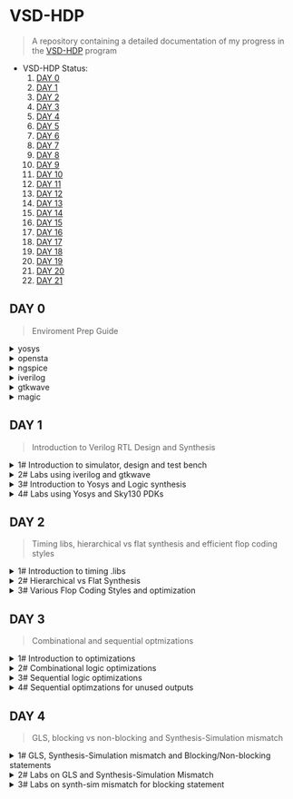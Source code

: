 # VSD-HDP
> A repository containing a detailed documentation of my progress in the [VSD-HDP](https://www.vlsisystemdesign.com/hdp/) program

* VSD-HDP Status:
     1. [DAY 0](#day-0)
     2. [DAY 1](#day-1)
     3. [DAY 2](#day-2)
     4. [DAY 3](#day-3)
     5. [DAY 4](#day-4)
     6. [DAY 5](#day-5)
     7. [DAY 6](#day-6)
     8. [DAY 7](#day-7)
     9. [DAY 8](#day-8)
     10. [DAY 9](#day-9)
     11. [DAY 10](#day-10)
     12. [DAY 11](#day-11)
     13. [DAY 12](#day-12)
     14. [DAY 13](#day-13)
     15. [DAY 14](#day-14)
     16. [DAY 15](#day-15)
     17. [DAY 16](#day-16)
     18. [DAY 17](#day-17)
     19. [DAY 18](#day-18)
     20. [DAY 19](#day-19)
     21. [DAY 20](#day-20)
     22. [DAY 21](#day-21)

## DAY 0
> Enviroment Prep Guide
<details>
<summary> yosys </summary>

Installation of OpenSource RTL synthesis tool - Yosys
```bash
$ apt install yosys
```
![yosys](https://github.com/nutc4k3/vsd-hdp/assets/25620946/b184573f-9d18-4f45-9beb-8b75ac438a1e)

</details>
 <details>
<summary> opensta </summary>
Installation of OpenSource gate level static timing verifier - OpenSta
 ```bash
sudo apt install cmake clang gcctcl swig bison flex
git clone https://github.com/The-OpenROAD-Project/OpenSTA.git
cd OpenSTA
mkdir build
cd build
cmake ..
make
apt install opensta
```
![image](https://github.com/nutc4k3/vsd-hdp/assets/25620946/9a10a693-b5ba-4ae0-8fb5-ea41204b4305)

</details>
 <details>
 <summary> ngspice </summary>

Installation of OpenSource Spice (analog electronic circuit) simulator - NgSpice
 ```bash
wget https://sourceforge.net/projects/ngspice/files/ng-spice-rework/old-releases/37/ngspice-37.tar.gz/download -o ngspice-37.tar.gz
tar -zxvf ngspice-37.tar.gz
cd ngspice-37
mkdir release
cd release
../configure  --with-x --with-readline=yes --disable-debug
make
sudo make install
 ```
![image](https://github.com/nutc4k3/vsd-hdp/assets/25620946/ac6a5e67-57df-4f20-bf7f-271b0b7df33e)

</details>
 <details>
 <summary> iverilog </summary>


 Installation of OpenSource Icarus Verilog Compilation System - iverilog:
  ```bash
sudo apt install iverilog
 ```
![image](https://github.com/nutc4k3/vsd-hdp/assets/25620946/21a91871-c916-480d-9b18-aadc9665ddb2)

</details>

 <details>
 <summary> gtkwave </summary>


Installation of OpenSource Electronic waveform viewer - gtkwave:
  ```bash
sudo apt install gtkwave
 ```
![image](https://github.com/nutc4k3/vsd-hdp/assets/25620946/64f7d6ed-e4bb-4b45-9ab5-90e1fcc44d5f)

</details>
<details>
 <summary> magic  </summary>


 Installation of OpenSource VLSI Layout tool - magic:
  ```bash
sudo apt install m4 tcsh csh libx11-dev libx11-dev tcl-dev tk-dev libcairo2-dev mesa-common-dev libglu1-mesa-dev libncurses-dev magic
 ```

![image](https://github.com/nutc4k3/vsd-hdp/assets/25620946/ae34f23e-0e8a-46cc-ae66-186437e8479f)

</details>

## DAY 1
> Introduction to Verilog RTL Design and Synthesis

<details>
 <summary> 1# Introduction to simulator, design and test bench </summary>

- Simulator is a tool for checking the design. The RTL design is a implementation of a spec. The intent of the spec needs to be verified by simulating the design. The tool used for this is iverilog.
- Design is the verilog code (or codes/files) which has the intended functionality to meet with the required spec.
- Test Bench is the setup to ensure the above situation happens by appling a stimulus (test_vector) to the design and checking its functionality.
- Simulation looks for changes on the input signals by evaluating the output. If there is no change in the input, evaluation does not happen.

![image](https://github.com/nutc4k3/vsd-hdp/assets/25620946/9f057684-677d-4a0a-bbf7-0270b9054e78)

In iverilog, the simulation flow looks like this:

![image](https://github.com/nutc4k3/vsd-hdp/assets/25620946/060988a9-028e-4167-a6bc-08ea1830d416)


</details>	
<details>
 <summary> 2# Labs using iverilog and gtkwave </summary>

Clone the below repo as it contains library and standard cells verilog modules (test_bench files, source files, lab files, etc)

```bash
git clone https://github.com/kunalg123/sky130RTLDesignAndSynthesisWorkshop.git
```

1. Go to verilog_files folder, where the verilog files and its test_bench correspondence are located. To use it with iverilog, start by creating the output file (a.out):

```bash
iverilog good_mux.v tb_good_mux.v
```

2. Execute the a.out file to generate the VCD info as a .vcd file:

```bash
./a.out
```

3. View the VCD info in gtkwave:
```bash
gtkwave tb_good_mux.vcd
```

![image](https://github.com/nutc4k3/vsd-hdp/assets/25620946/2b39b43a-4efe-4c29-b704-65f9990174c5)
uut (unit under test)/drag and drop selecting the inputs to the signals window and zoom fit to view the waveforms. Find Next End arrows allows to jump between transitions.

Files used:

![image](https://github.com/nutc4k3/vsd-hdp/assets/25620946/83f385f9-0224-46ff-81b9-436f339ed689)
![image](https://github.com/nutc4k3/vsd-hdp/assets/25620946/fa9fecfc-e0fa-4e2a-8fd2-88078d6d45b4)

</details>
<details>
 <summary> 3# Introduction to Yosys and Logic synthesis </summary>

Yosys is the synthetizer used for converting the RTL to netlist (represantation of the design in standard cells and .lib), as represented below:
![image](https://github.com/nutc4k3/vsd-hdp/assets/25620946/d89f5468-cfa1-4fbb-ab34-56e1e5497a41)

It is important to verify the synthesis as well by comparing both vcd files (RTL tb output and netlist tb output), as follows:

![image](https://github.com/nutc4k3/vsd-hdp/assets/25620946/c19db8ef-9348-4b40-9740-fd637593b2f9)

This means that the netlist and the RTL are simply two representations of the design. The netlist representing rhe design in terms of standard cells and the RTL in terms of behavior.

Logic Synthesis comes to resolve the problem of translating RTL code to Digital Logic Circuit form (Gate level translation + connecyions between the gates) by giving out the netlist file.

![image](https://github.com/nutc4k3/vsd-hdp/assets/25620946/122d1e02-068f-41f1-9787-6c525521b896)

.lib is a collection of all standard cells or logical modules available, like the basic logical modules AND, OR, NOT, etc; as well as different flavors of these gates and their functionalities (slow, medium and fast versions/ 2, 3, 4 input versions).

![image](https://github.com/nutc4k3/vsd-hdp/assets/25620946/7590b847-b4bc-4c69-8cbf-5330278aa863)
DFFa = flip flop A
DFFb = flip flop B
COMBI = Combinational logic
CLK = clock
Tclk = Max speed
Tcq_a = Propagation delay of DFFa
Tcombi = Propagation delay of COMBI
Tsetup_b = Setup time to reach the clock rate of DFFb
fclk (max clk freq) = 1/Tclk (minimum clock period needed) ---> performance

So, are faster cells needed? Yes, to increase performance until the required state, but we need slower cells to meet HOLD. The collection of these forms the .lib.
![image](https://github.com/nutc4k3/vsd-hdp/assets/25620946/3b18a82a-2ca2-4f2e-ad35-1fd5264be81f)

What we want is for DFFb capture whatever data was launched in the previous cycle from DFFa, not the one before. That is why we need HOLD. The interval between DFFa1 and DFFb1 should be greater than HOLD.

LOAD in Digital Logic Circuit is the capacitance, less capacitance between two transistors A and B, lesser the cell delay. Wider transistors, low delay -> more power and area as well. 
Constraints is the guidance offered to the synthetizer to select the best flavour of cells.
Synthesis example:
![image](https://github.com/nutc4k3/vsd-hdp/assets/25620946/fd0a8ccd-af47-49c4-b505-58a897daf023)


</details>
<details>
 <summary> 4# Labs using Yosys and Sky130 PDKs </summary>

The following commands show how to use yosys:
```bash
yosys
```

Once inside yosys, read_liberty command can be used to read libraries:
```bash
read_liberty -lib ../lib/sky130_fd_sc_hd__tt_025C_1v80.lib
```

The command to read the design is:
```bash
read_verilog good_mux.v
```

To synthesize the design we specify the module to use (good_mux):
```bash
synth -top good_mux
```

To generate the netlist:
```bash
abc -liberty ../lib/sky130_fd_sc_hd__tt_025C_1v80.lib
```
To view the logic it realized in graphical form write show inside yosys:

![image](https://github.com/nutc4k3/vsd-hdp/assets/25620946/08730852-683b-4c75-b953-f552f05880c4)

The commands to write the netlist are (the second simplify the netlist):
```bash
write_verilog good_mux_netlist.v
write_verilog -noattr good_mux_netlist.v
```
![image](https://github.com/nutc4k3/vsd-hdp/assets/25620946/9d8e2452-b7de-406c-9010-16ebeeb4fa21)

![image](https://github.com/nutc4k3/vsd-hdp/assets/25620946/2b2b4780-0de9-4726-a2af-6db2fd02e4f3)


</details>

## DAY 2
> Timing libs, hierarchical vs flat synthesis and efficient flop coding styles

<details>
 <summary> 1# Introduction to timing .libs </summary>
Process, Voltage and Temperature (PVT) variations are key points to note when designing silicon, by reading out the .lib and standard verilog codes one can find important information about cell delay, features, specifications and behavioral functionalities.

</details>
<details>
 <summary> 2# Hierarchical vs Flat Synthesis </summary>
To explain Hierarchical vs Flat Synthesis the file of choice is multiple_modules.v:

![image](https://github.com/nutc4k3/vsd-hdp/assets/25620946/9c8f6cd7-ffe9-420d-964b-176913900ae7)


...which can be represented as:

![image](https://github.com/nutc4k3/vsd-hdp/assets/25620946/b5cc739e-acf3-4bf3-b01c-3263e9eb739a)

The difference can be seen on yosys, after following the same chain of commands presented before, the command flatten and show stating the module will be used to flatten the hierarchical design and check the logical representation:

![image](https://github.com/nutc4k3/vsd-hdp/assets/25620946/61258857-79ab-4d1c-a8ec-1107fa84f51d)

```bash
abc -liberty ../lib/sky130_fd_sc_hd__tt_025C_1v80.lib
show multiple_modules
write_verilog -noattr multiple_modules_hier.v
```

Here the hierarchies are preserved:

![image](https://github.com/nutc4k3/vsd-hdp/assets/25620946/08de784b-1b20-4a87-aeb8-f64af672aa5c)

After flatten command:

```bash
flatten
write_verilog -noattr multiple_modules_flat.v
```

![image](https://github.com/nutc4k3/vsd-hdp/assets/25620946/f0761ab6-9e8f-4a83-815a-94c9d9bc5598)

The submodule synthesis (instead of top level as above) goes like this:

```bash
read_liberty -lib ../lib/sky130_fd_sc_hd__tt_025C_1v80.lib
read_verilog multiple_modules.v
synth -top sub_module1
abc -liberty ../lib/sky130_fd_sc_hd__tt_025C_1v80.lib
show
```

![image](https://github.com/nutc4k3/vsd-hdp/assets/25620946/0f8213d9-4c0e-446d-9b4b-c24481d3f524)


</details>
<details>
 <summary> 3# Various Flop Coding Styles and optimization </summary>

The files used are as follows:
```bash
dff_asyncres_syncres.v
dff_asyncres.v
dff_async_set.v
dff_syncres.v
```
Why flops? In a combinational circuit, the propagation delay can be seen as a glitch, to stabilise the signal, flops come handy as they work only at the edge of the clock. To initialize the flop, the control pins of the flop like reset or set can be either synchronous or asynchronous.


</details>

## DAY 3
> Combinational and sequential optmizations

<details>
 <summary> 1# Introduction to optimizations </summary>



</details>
<details>
 <summary> 2# Combinational logic optimizations </summary>



</details>
<details>
 <summary> 3# Sequential logic optimizations </summary>



</details>
<details>
 <summary> 4# Sequential optimzations for unused outputs </summary>



</details>

## DAY 4
> GLS, blocking vs non-blocking and Synthesis-Simulation mismatch

<details>
 <summary> 1# GLS, Synthesis-Simulation mismatch and Blocking/Non-blocking statements </summary>



</details>
<details>
 <summary> 2# Labs on GLS and Synthesis-Simulation Mismatch </summary>



</details>
<details>
 <summary> 3# Labs on synth-sim mismatch for blocking statement </summary>



</details>

